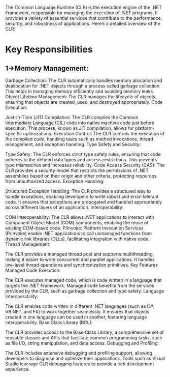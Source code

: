 The Common Language Runtime (CLR) is the execution engine of the .NET Framework, responsible for managing the execution of .NET programs. It provides a variety of essential services that contribute to the performance, security, and robustness of applications. Here’s a detailed overview of the CLR:

# Key Responsibilities

## 1->Memory Management:
  
Garbage Collection: 
    The CLR automatically handles memory allocation and deallocation for .NET objects through a process called garbage collection. This helps in managing memory efficiently and avoiding memory leaks.
Object Lifetime Management: The CLR manages the lifecycle of objects, ensuring that objects are created, used, and destroyed appropriately.
Code Execution:

Just-In-Time (JIT) Compilation: The CLR compiles the Common Intermediate Language (CIL) code into native machine code just before execution. This process, known as JIT compilation, allows for platform-specific optimizations.
Execution Control: The CLR controls the execution of the compiled code, handling tasks such as method invocations, thread management, and exception handling.
Type Safety and Security:

Type Safety: The CLR enforces strict type safety rules, ensuring that code adheres to the defined data types and access restrictions. This prevents type mismatches and increases reliability.
Code Access Security (CAS): The CLR provides a security model that restricts the permissions of .NET assemblies based on their origin and other criteria, protecting resources from unauthorized access.
Exception Handling:

Structured Exception Handling: The CLR provides a structured way to handle exceptions, enabling developers to write robust and error-tolerant code. It ensures that exceptions are propagated and handled appropriately across different layers of an application.
Interoperability:

COM Interoperability: The CLR allows .NET applications to interact with Component Object Model (COM) components, enabling the reuse of existing COM-based code.
P/Invoke: Platform Invocation Services (P/Invoke) enable .NET applications to call unmanaged functions from dynamic link libraries (DLLs), facilitating integration with native code.
Thread Management:

The CLR provides a managed thread pool and supports multithreading, making it easier to write concurrent and parallel applications. It handles low-level thread operations and synchronization primitives.
Key Features
Managed Code Execution:

The CLR executes managed code, which is code written in a language that targets the .NET Framework. Managed code benefits from the services provided by the CLR, such as garbage collection and type safety.
Language Interoperability:

The CLR enables code written in different .NET languages (such as C#, VB.NET, and F#) to work together seamlessly. It ensures that objects created in one language can be used in another, fostering language interoperability.
Base Class Library (BCL):

The CLR provides access to the Base Class Library, a comprehensive set of reusable classes and APIs that facilitate common programming tasks, such as file I/O, string manipulation, and data access.
Debugging and Profiling:

The CLR includes extensive debugging and profiling support, allowing developers to diagnose and optimize their applications. Tools such as Visual Studio leverage CLR debugging features to provide a rich development experience.
